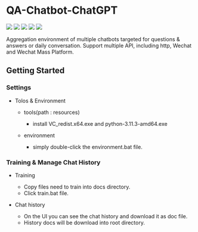 # QA-Chatbot-ChatGPT

![](https://img.shields.io/badge/version-beta-orange.svg)
![](https://img.shields.io/badge/python-3-green.svg)
![](https://img.shields.io/badge/Tornado-6-blue.svg)
![](https://img.shields.io/badge/Elasticsearch-7-blue.svg)
[![](https://img.shields.io/badge/license-LGPL-000000.svg)](https://github.com/archie-yu/ChatBot/blob/master/LICENSE)

Aggregation environment of multiple chatbots targeted for questions & answers or daily conversation. Support multiple API, including http, Wechat and Wechat Mass Platform.

## Getting Started

### Settings

- Tolos & Environment
  
  - tools(path : resources)
  
    - install VC_redist.x64.exe and python-3.11.3-amd64.exe
  
  - environment
  
    - simply double-click the environment.bat file.


### Training & Manage Chat History

- Training

  - Copy files need to train into docs directory.
  - Click train.bat file.
 
- Chat history

  - On the UI you can see the chat history and download it as doc file.
  - History docs will be download into root directory.
  
